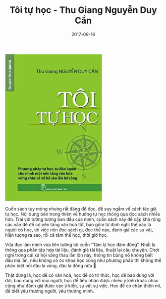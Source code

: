 ﻿---
title: "Tôi tự học - Thu Giang Nguyễn Duy Cần"
slug: toi-tu-hoc-nguyen-duy-can
date: 2017-09-18
categories:
- Sách
- Kĩ Năng
tags:
- Kĩ Năng
- Cách học
- Nguyễn Duy Cần
keywords:
- Kĩ Năng
- Cách học
- Nguyễn Duy Cần
autoThumbnailImage: true
thumbnailImagePosition: left
thumbnailImage: /imgs/toi-tu-hoc-thu-giang-nguyen-duy-can.jpg
metaAlignment: center
---
![Tôi Tự Học](/imgs/toi-tu-hoc-thu-giang-nguyen-duy-can.jpg)

Cuốn sách tuy mỏng nhưng rất đáng để đọc, để suy ngẫm về cách tác giả tự học.
Nội dung bên trong thiên về hướng tự học thông qua đọc sách nhiều hơn.
Trái với tưởng tượng ban đầu của mình, cuốn sách này đề cập khá rộng các vấn đề để có nền tảng văn hoá tốt,
bao gồm từ định nghĩ thế nào là người có học, tới việc nên đọc sách gì, đọc thế nào,
đánh giá các sự vật, hiện tượng ra sao, rồi cả tâm thế học, thời giờ học.

Vừa đọc làm mình vừa liên tưởng tới cuốn “Tâm lý học đám đông”.
Nhất là thông qua phần tập hợp tài liệu, đánh giá tài liệu, thuật lại câu chuyện.
Chợt nghĩ trong cái xã hội vàng thau lẫn lộn này,
thông tin bùng nổ không biết đâu mà lần,
nếu không có óc khoa học cũng như phương pháp thì không thể phân biệt nổi đâu là vàng, đâu là đồng nữa 🙂

Thật đúng là, học để có văn hoá, học để có tri thức, học để bao dung với đời,
bao dung với mọi người, học để tiếp nhận được nhiều ý kiến khác nhau cũng như đánh giá được các ý kiến,
sự vật sự việc.
Học để có chân thiện mĩ, để biết yêu thương người, yêu thương mình.

